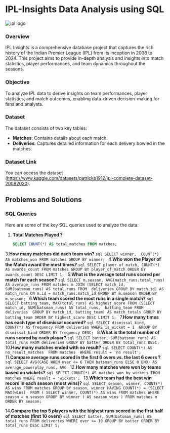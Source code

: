 # IPL-Insights Data Analysis using SQL
![ipl logo](https://images.deccanherald.com/deccanherald%2F2024-03%2Fddd16e79-f241-4a8c-bf06-ac40de765387%2FFsdglE4XsAE3YkJ.jpg?rect=0%2C0%2C2048%2C1152&auto=format%2Ccompress&fmt=webp&fit=max&format=webp&q=70&w=1200&dpr=1.5)

### Overview
IPL Insights is a comprehensive database project that captures the rich history of the Indian Premier League (IPL) from its inception in 2008 to 2024. This project aims to provide in-depth analysis and insights into match statistics, player performances, and team dynamics throughout the seasons.

### Objective
To analyze IPL data to derive insights on team performances, player statistics, and match outcomes, enabling data-driven decision-making for fans and analysts.

### Dataset
The dataset consists of two key tables:

 - **Matches**: Contains details about each match.
 - **Deliveries**: Captures detailed information for each delivery bowled in the matches.

### Dataset Link
You can access the dataset (https://www.kaggle.com/datasets/patrickb1912/ipl-complete-dataset-20082020).

## Problems and Solutions

### SQL Queries
Here are some of the key SQL queries used to analyze the data:

1. **Total Matches Played ?**
   ```sql
   SELECT COUNT(*) AS total_matches FROM matches;
   ```   
3.**How many matches did each team win?**
     ```sql
     SELECT winner, 
     COUNT(*) AS matches_won
     FROM matches
     GROUP BY winner;
     ```
4.**Who won the Player of the Match award the most times?**
     ```sql
     SELECT player_of_match,
     COUNT(*) AS awards_count
     FROM matches
     GROUP BY player_of_match
     ORDER BY awards_count DESC LIMIT 1;
     ```
5.**What is the average total runs scored per match for each season?**
     ```sql
     SELECT m.season,
     AVG(match_runs.total_runs) AS average_runs
     FROM matches m
     JOIN (SELECT match_id, SUM(batsman_runs) AS total_runs FROM 
     deliveries GROUP BY match_id) AS match_runs
     ON m.id = match_runs.match_id
     GROUP BY m.season
     ORDER BY m.season;
     ```
6.**Which team scored the most runs in a single match?**
     ```sql
     SELECT batting_team,
     MAX(total_runs) AS highest_score
     FROM (SELECT match_id, SUM(batsman_runs) AS total_runs, 
     batting_team FROM deliveries 
     GROUP BY match_id, batting_team) AS match_totals
     GROUP BY batting_team ORDER BY highest_score DESC LIMIT 1;
     ```
7.**How many times has each type of dismissal occurred?**
     ```sql
     SELECT dismissal_kind, COUNT(*) AS frequency
     FROM deliveries WHERE is_wicket = 1 
     GROUP BY dismissal_kind ORDER BY frequency DESC;
     ```
8.**What is the total number of runs scored by each player?**
     ```sql
     SELECT batter, SUM(batsman_runs) AS total_runs
     FROM deliveries
     GROUP BY batter ORDER BY total_runs DESC;
     ```
10.**How many matches ended with no result?**
     ```sql
     SELECT COUNT(*) AS no_result_matches 
     FROM matches 
     WHERE result = 'no result';
     ```
 11.**Compare average runs scored in the first 6 overs vs. the last 6 overs ?**
     ```sql
     SELECT AVG(CASE WHEN over <= 6 THEN batsman_runs ELSE 0 END) AS 
     average_powerplay_runs, AVG
     ```
 12.**How many matches were won by teams based on wickets?**
     ```sql
     SELECT COUNT(*) AS matches_won_by_wickets
     FROM matches
     WHERE result = 'wickets';
     ```
 13.**Which team had the best win record in each season (most wins)?**
     ```sql
     SELECT season, winner, COUNT(*) AS wins
     FROM matches
    GROUP BY season, winner
    HAVING COUNT(*) = (SELECT MAX(wins) 
    FROM (
        SELECT winner, COUNT(*) AS wins
        FROM matches
        WHERE season = m.season
        GROUP BY winner
    ) AS season_wins
)
    FROM matches m
    ORDER BY season;
     ```
 
 14.**Compare the top 5 players with the highest runs scored in the first half of matches (first 10 overs)**
     ```sql
     SELECT batter, SUM(batsman_runs) AS total_runs
     FROM deliveries
     WHERE over <= 10
     GROUP BY batter
    ORDER BY total_runs DESC LIMIT 5;
     ```
